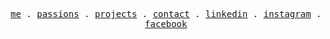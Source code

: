 <p align="center">
  <samp>
    <a href="https://bharadwaj.duggaraju.com/">me</a> .
    <a href="https://bharadwaj.duggaraju.com/#passions">passions</a> .
    <a href="https://bharadwaj.duggaraju.com/#projects">projects</a> .
    <a href="mailto:bharadwaj.duggaraju@outlook.com">contact</a> .
    <a href="https://www.linkedin.com/in/bharadwaj-duggaraju/">linkedin</a> .
    <a href="https://instagram.com/bharadwaj_duggaraju">instagram</a> .
    <a href="https://www.facebook.com/bharadwaj.duggaraju">facebook</a>
  </samp>
</p>



<!-- - 🔭 I’m currently working on ...
- 🌱 I’m currently learning ...
- 👯 I’m looking to collaborate on ...
- 🤔 I’m looking for help with ...
- 💬 Ask me about ...
- 📫 How to reach me: ...
- 😄 Pronouns: ...
- ⚡ Fun fact: ...

 -->
